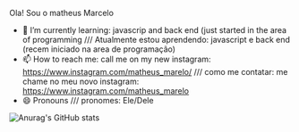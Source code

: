Ola! Sou o matheus Marcelo


- 🌱 I’m currently learning: javascrip and back end (just started in the area of ​​programming /// Atualmente estou aprendendo: javascript e back end (recem iniciado na area de programação)
- 📫 How to reach me: call me on my new instagram: https://www.instagram.com/matheus_marelo/ /// como me contatar: me chame no meu novo instagram:  https://www.instagram.com/matheus_marelo
- 😄 Pronouns /// pronomes: Ele/Dele


![Anurag's GitHub stats](https://github-readme-stats.vercel.app/api?username=MathNRT&show_icons=true&theme=transparent)
